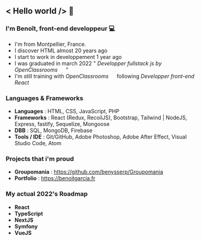 ## < Hello world /> 👋


### I'm Benoît, front-end developpeur 💻
* I'm from Montpellier, France. <img src='https://upload.wikimedia.org/wikipedia/commons/thumb/c/c3/Flag_of_France.svg/1024px-Flag_of_France.svg.png' width='14px' />
* I discover HTML almost 20 years ago
* I start to work in developpement 1 year ago
* I was graduated in march 2022 " *Developper fullstack js by OpenClassrooms* <img src='https://upload.wikimedia.org/wikipedia/fr/0/0d/Logo_OpenClassrooms.png' width='14px' /> "
* I'm still training with *OpenClassrooms* <img src='https://upload.wikimedia.org/wikipedia/fr/0/0d/Logo_OpenClassrooms.png' width='14px' /> following *Developper front-end React*


### Languages & Frameworks
* **Languages** : HTML, CSS, JavaScript, PHP
* **Frameworks** : React (Redux, RecoilJS), Bootstrap, Tailwind | NodeJS, Express, fastify, Sequelize, Mongoose
* **DBB** : SQL, MongoDB, Firebase
* **Tools / IDE** : Git/GitHub, Adobe Photoshop, Adobe After Effect, Visual Studio Code, Atom

### Projects that i'm proud

* **Groupomania** : https://github.com/benysserp/Groupomania
* **Portfolio** : https://benoitgarcia.fr

### My actual 2022's Roadmap

* **React**
* **TypeScript**
* **NextJS**
* **Symfony**
* **VueJS**
